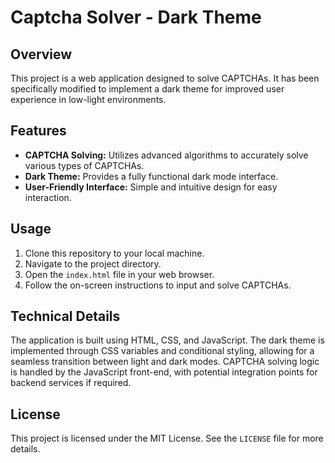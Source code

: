 # Captcha Solver - Dark Theme

## Overview
This project is a web application designed to solve CAPTCHAs. It has been specifically modified to implement a dark theme for improved user experience in low-light environments.

## Features
*   **CAPTCHA Solving:** Utilizes advanced algorithms to accurately solve various types of CAPTCHAs.
*   **Dark Theme:** Provides a fully functional dark mode interface.
*   **User-Friendly Interface:** Simple and intuitive design for easy interaction.

## Usage
1.  Clone this repository to your local machine.
2.  Navigate to the project directory.
3.  Open the `index.html` file in your web browser.
4.  Follow the on-screen instructions to input and solve CAPTCHAs.

## Technical Details
The application is built using HTML, CSS, and JavaScript. The dark theme is implemented through CSS variables and conditional styling, allowing for a seamless transition between light and dark modes. CAPTCHA solving logic is handled by the JavaScript front-end, with potential integration points for backend services if required.

## License
This project is licensed under the MIT License. See the `LICENSE` file for more details.